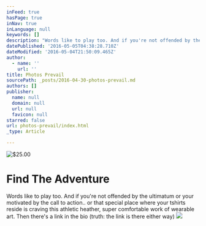 ```yaml
---
inFeed: true
hasPage: true
inNav: true
inLanguage: null
keywords: []
description: "Words like to play too. And if you're not offended by the ultimatum or your motivated by the call to action.. or that special place where your tshirts reside is craving this athletic heather, super comfortable work of wearable art. Then there's a link in the bio (truth: the link is there either way)"
datePublished: '2016-05-05T04:38:28.710Z'
dateModified: '2016-05-04T21:50:09.465Z'
author:
  - name: ''
    url: ''
title: Photos Prevail
sourcePath: _posts/2016-04-30-photos-prevail.md
authors: []
publisher:
  name: null
  domain: null
  url: null
  favicon: null
starred: false
url: photos-prevail/index.html
_type: Article

---
```

![$25.00](https://the-grid-user-content.s3-us-west-2.amazonaws.com/087a982a-1232-4118-8a0e-ed098b343e17.jpg)

# Find The Adventure

Words like to play too. And if you're not offended by the ultimatum or your motivated by the call to action.. or that special place where your tshirts reside is craving this athletic heather, super comfortable work of wearable art. Then there's a link in the bio (truth: the link is there either way)
![](https://imgflo.herokuapp.com/graph/vahj1ThiexotieMo/adf315733be0a796124f02d02aade434/passthrough.jpg?height=600&input=https%3A%2F%2Fs3-us-west-2.amazonaws.com%2Fthe-grid-img%2Fp%2Fafa2f39a900827b08d34086ba9a840474aaad5ec.jpg&width=449)